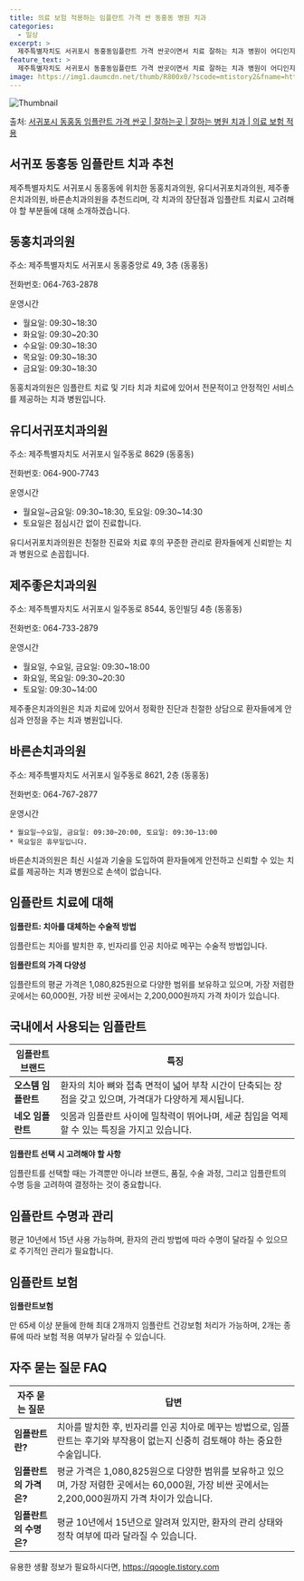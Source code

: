 ```yaml
---
title: 의료 보험 적용하는 임플란트 가격 싼 동홍동 병원 치과
categories:
  - 일상
excerpt: >
  제주특별자치도 서귀포시 동홍동임플란트 가격 싼곳이면서 치료 잘하는 치과 병원이 어디인지 알아보도록 하겠습니다. 제주특별자치도 서귀포시 동홍동에 위치한 동홍치과의원 유디서귀포치과의원 제주좋은치과의원 바른손치과의원 순서대로 안내 드리며, 임플란트 치료시 신경써야 할 부분 또한 같이 공유 드리겠습니다.2024년 임플란트 가격 살펴보기 👈 클릭임플란트 평균 가격동홍치과의원표 내에 있는 전화 번호를 클릭 하시면 동홍치과의원로 바로 전화 연결 됩니다.분류주소전화번호치과의원제주특별자치도 서귀포시 동홍중앙로 49, 3층 (동홍동)📞064-763-2878로 전화하기동홍치과의원 위치 확인하기 👈 클릭요일운영시간월요일09:30~18:30화요일09:30~20:30수요일09:30~18:30목요..
feature_text: >
  제주특별자치도 서귀포시 동홍동임플란트 가격 싼곳이면서 치료 잘하는 치과 병원이 어디인지 알아보도록 하겠습니다. 제주특별자치도 서귀포시 동홍동에 위치한 동홍치과의원 유디서귀포치과의원 제주좋은치과의원 바른손치과의원 순서대로 안내 드리며, 임플란트 치료시 신경써야 할 부분 또한 같이 공유 드리겠습니다.2024년 임플란트 가격 살펴보기 👈 클릭임플란트 평균 가격동홍치과의원표 내에 있는 전화 번호를 클릭 하시면 동홍치과의원로 바로 전화 연결 됩니다.분류주소전화번호치과의원제주특별자치도 서귀포시 동홍중앙로 49, 3층 (동홍동)📞064-763-2878로 전화하기동홍치과의원 위치 확인하기 👈 클릭요일운영시간월요일09:30~18:30화요일09:30~20:30수요일09:30~18:30목요..
image: https://img1.daumcdn.net/thumb/R800x0/?scode=mtistory2&fname=https%3A%2F%2Fblog.kakaocdn.net%2Fdn%2FmqDT1%2FbtsGZLtNxiK%2FEgbRpUOmKoW04gojA1xj91%2Fimg.webp
---
```


![Thumbnail](https://img1.daumcdn.net/thumb/R800x0/?scode=mtistory2&fname=https%3A%2F%2Fblog.kakaocdn.net%2Fdn%2FmqDT1%2FbtsGZLtNxiK%2FEgbRpUOmKoW04gojA1xj91%2Fimg.webp)

<p>출처: <a href="https://qoogle.tistory.com/7074" rel="dofollow">서귀포시 동홍동 임플란트 가격 싼곳 | 잘하는곳 | 잘하는 병원 치과 | 의료 보험 적용</a> </p>

## 서귀포 동홍동 임플란트 치과 추천



제주특별자치도 서귀포시 동홍동에 위치한 동홍치과의원, 유디서귀포치과의원, 제주좋은치과의원, 바른손치과의원을 추천드리며, 각 치과의 장단점과
임플란트 치료시 고려해야 할 부분들에 대해 소개하겠습니다.



## 동홍치과의원

주소: 제주특별자치도 서귀포시 동홍중앙로 49, 3층 (동홍동)

전화번호: 064-763-2878

운영시간

  * 월요일: 09:30~18:30
  * 화요일: 09:30~20:30
  * 수요일: 09:30~18:30
  * 목요일: 09:30~18:30
  * 금요일: 09:30~18:30

동홍치과의원은 임플란트 치료 및 기타 치과 치료에 있어서 전문적이고 안정적인 서비스를 제공하는 치과 병원입니다.



## 유디서귀포치과의원

주소: 제주특별자치도 서귀포시 일주동로 8629 (동홍동)

전화번호: 064-900-7743

운영시간

  * 월요일~금요일: 09:30~18:30, 토요일: 09:30~14:30
  * 토요일은 점심시간 없이 진료합니다.

유디서귀포치과의원은 친절한 진료와 치료 후의 꾸준한 관리로 환자들에게 신뢰받는 치과 병원으로 손꼽힙니다.



## 제주좋은치과의원

주소: 제주특별자치도 서귀포시 일주동로 8544, 동인빌딩 4층 (동홍동)

전화번호: 064-733-2879

운영시간

  * 월요일, 수요일, 금요일: 09:30~18:00
  * 화요일, 목요일: 09:30~20:30
  * 토요일: 09:30~14:00

제주좋은치과의원은 치과 치료에 있어서 정확한 진단과 친절한 상담으로 환자들에게 안심과 안정을 주는 치과 병원입니다.



## 바른손치과의원

주소: 제주특별자치도 서귀포시 일주동로 8621, 2층 (동홍동)

전화번호: 064-767-2877

운영시간

    * 월요일~수요일, 금요일: 09:30~20:00, 토요일: 09:30~13:00
    * 목요일은 휴무일입니다.

바른손치과의원은 최신 시설과 기술을 도입하여 환자들에게 안전하고 신뢰할 수 있는 치료를 제공하는 치과 병원으로 손색이 없습니다.



## 임플란트 치료에 대해

**임플란트: 치아를 대체하는 수술적 방법**

임플란트는 치아를 발치한 후, 빈자리를 인공 치아로 메꾸는 수술적 방법입니다.

**임플란트의 가격 다양성**

임플란트의 평균 가격은 1,080,825원으로 다양한 범위를 보유하고 있으며, 가장 저렴한 곳에서는 60,000원, 가장 비싼 곳에서는
2,200,000원까지 가격 차이가 있습니다.



## 국내에서 사용되는 임플란트

**임플란트 브랜드** | **특징**  
---|---  
**오스템 임플란트** | 환자의 치아 뼈와 접촉 면적이 넓어 부착 시간이 단축되는 장점을 갖고 있으며, 가격대가 다양하게 제시됩니다.  
**네오 임플란트** | 잇몸과 임플란트 사이에 밀착력이 뛰어나며, 세균 침입을 억제할 수 있는 특징을 가지고 있습니다.  
  
**임플란트 선택 시 고려해야 할 사항**

임플란트를 선택할 때는 가격뿐만 아니라 브랜드, 품질, 수술 과정, 그리고 임플란트의 수명 등을 고려하여 결정하는 것이 중요합니다.



## 임플란트 수명과 관리

평균 10년에서 15년 사용 가능하며, 환자의 관리 방법에 따라 수명이 달라질 수 있으므로 주기적인 관리가 필요합니다.



## 임플란트 보험

**임플란트보험**

만 65세 이상 분들에 한해 최대 2개까지 임플란트 건강보험 처리가 가능하며, 2개는 종류에 따라 보험 적용 여부가 달라질 수 있습니다.



## 자주 묻는 질문 FAQ

**자주 묻는 질문** | **답변**  
---|---  
**임플란트란?** | 치아를 발치한 후, 빈자리를 인공 치아로 메꾸는 방법으로, 임플란트는 후기와 부작용이 없는지 신중히 검토해야 하는 중요한 수술입니다.  
**임플란트의 가격은?** | 평균 가격은 1,080,825원으로 다양한 범위를 보유하고 있으며, 가장 저렴한 곳에서는 60,000원, 가장 비싼 곳에서는 2,200,000원까지 가격 차이가 있습니다.  
**임플란트의 수명은?** | 평균 10년에서 15년으로 알려져 있지만, 환자의 관리 상태와 정착 여부에 따라 달라질 수 있습니다.  
  




 

유용한 생활 정보가 필요하시다면, <a href="https://qoogle.tistory.com" rel="dofollow">https://qoogle.tistory.com</a>


